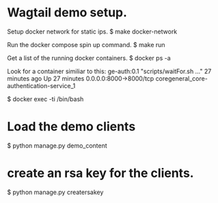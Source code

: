 # Wagtail demo setup.

Setup docker network for static ips.
$ make docker-network

Run the docker compose spin up command.
$ make run 

Get a list of the running docker containers.
$ docker ps -a

Look for a container similiar to this:
<id>        ge-auth:0.1         "scripts/waitFor.sh …"   27 minutes ago      Up 27 minutes       0.0.0.0:8000->8000/tcp             coregeneral_core-authentication-service_1

$ docker exec -ti <id> /bin/bash

# Load the demo clients
$ python manage.py demo_content

# create an rsa key for the clients.
$ python manage.py creatersakey

